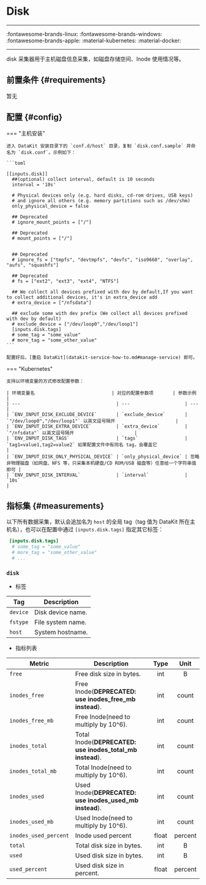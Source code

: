 
# Disk
---

:fontawesome-brands-linux: :fontawesome-brands-windows: :fontawesome-brands-apple: :material-kubernetes: :material-docker:

---

disk 采集器用于主机磁盘信息采集，如磁盘存储空间、Inode 使用情况等。

## 前置条件 {#requirements}

暂无

## 配置 {#config}

<!-- markdownlint-disable MD046 -->
=== "主机安装"

    进入 DataKit 安装目录下的 `conf.d/host` 目录，复制 `disk.conf.sample` 并命名为 `disk.conf`。示例如下：

    ```toml
        
    [[inputs.disk]]
      ##(optional) collect interval, default is 10 seconds
      interval = '10s'
    
      # Physical devices only (e.g. hard disks, cd-rom drives, USB keys)
      # and ignore all others (e.g. memory partitions such as /dev/shm)
      only_physical_device = false
    
      ## Deprecated
      # ignore_mount_points = ["/"]
    
      ## Deprecated
      # mount_points = ["/"]
    
    
      ## Deprecated
      # ignore_fs = ["tmpfs", "devtmpfs", "devfs", "iso9660", "overlay", "aufs", "squashfs"]
    
      ## Deprecated
      # fs = ["ext2", "ext3", "ext4", "NTFS"]
    
      ## We collect all devices prefixed with dev by default,If you want to collect additional devices, it's in extra_device add
      # extra_device = ["/nfsdata"]
    
      ## exclude some with dev prefix (We collect all devices prefixed with dev by default)
      # exclude_device = ["/dev/loop0","/dev/loop1"]
      [inputs.disk.tags]
      # some_tag = "some_value"
      # more_tag = "some_other_value"
    ```

    配置好后，[重启 DataKit](datakit-service-how-to.md#manage-service) 即可。

=== "Kubernetes"

    支持以环境变量的方式修改配置参数：
    
    | 环境变量名                            | 对应的配置参数项       | 参数示例                                                                                 |
    | ---                                   | ---                    | ---                                                                                      |
    | `ENV_INPUT_DISK_EXCLUDE_DEVICE`       | `exclude_device`       | `"/dev/loop0","/dev/loop1"` 以英文逗号隔开                      |
    | `ENV_INPUT_DISK_EXTRA_DEVICE`         | `extra_device`         | `"/nfsdata"` 以英文逗号隔开                      |
    | `ENV_INPUT_DISK_TAGS`                 | `tags`                 | `tag1=value1,tag2=value2` 如果配置文件中有同名 tag，会覆盖它                             |
    | `ENV_INPUT_DISK_ONLY_PHYSICAL_DEVICE` | `only_physical_device` | 忽略非物理磁盘（如网盘、NFS 等，只采集本机硬盘/CD ROM/USB 磁盘等）任意给一个字符串值即可 |
    | `ENV_INPUT_DISK_INTERVAL`             | `interval`             | `10s`                                                                                    |
<!-- markdownlint-enable -->

## 指标集 {#measurements}

以下所有数据采集，默认会追加名为 `host` 的全局 tag（tag 值为 DataKit 所在主机名），也可以在配置中通过 `[inputs.disk.tags]` 指定其它标签：

``` toml
 [inputs.disk.tags]
  # some_tag = "some_value"
  # more_tag = "some_other_value"
  # ...
```



### `disk`

- 标签


| Tag | Description |
|  ----  | --------|
|`device`|Disk device name.|
|`fstype`|File system name.|
|`host`|System hostname.|

- 指标列表


| Metric | Description | Type | Unit |
| ---- |---- | :---:    | :----: |
|`free`|Free disk size in bytes.|int|B|
|`inodes_free`|Free Inode(**DEPRECATED: use inodes_free_mb instead**).|int|count|
|`inodes_free_mb`|Free Inode(need to multiply by 10^6).|int|count|
|`inodes_total`|Total Inode(**DEPRECATED: use inodes_total_mb instead**).|int|count|
|`inodes_total_mb`|Total Inode(need to multiply by 10^6).|int|count|
|`inodes_used`|Used Inode(**DEPRECATED: use inodes_used_mb instead**).|int|count|
|`inodes_used_mb`|Used Inode(need to multiply by 10^6).|int|count|
|`inodes_used_percent`|Inode used percent|float|percent|
|`total`|Total disk size in bytes.|int|B|
|`used`|Used disk size in bytes.|int|B|
|`used_percent`|Used disk size in percent.|float|percent|


